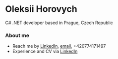 <div id="about-me">
  <h1>Oleksii Horovych</h1>
  <p> C# .NET developer based in Prague, Czech Republic </p>
  <h3>About me</h2>
  <ul>
    <li>Reach me by <a href="https://www.linkedin.com/in/oleksii-horovych/">LinkedIn</a>, <a href="mailto:biseizzzed@gmail.com">email</a>, +420774171497</li>
    <li>Experience and CV via <a href="https://www.linkedin.com/in/oleksii-horovych/">LinkedIn</a>
  </ul>
</div>

<!---
oleksiihorovych/oleksiihorovych is a ✨ special ✨ repository because its `README.md` (this file) appears on your GitHub profile.
You can click the Preview link to take a look at your changes.
--->
